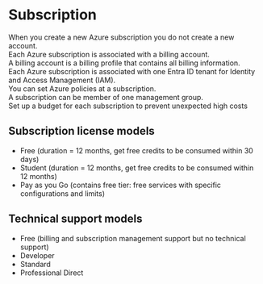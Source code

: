 # Subscription

When you create a new Azure subscription you do not create a new account.  
Each Azure subscription is associated with a billing account.  
A billing account is a billing profile that contains all billing information.  
Each Azure subscription is associated with one Entra ID tenant for Identity and Access Management (IAM).  
You can set Azure policies at a subscription.  
A subscription can be member of one management group.  
Set up a budget for each subscription to prevent unexpected high costs

## Subscription license models

- Free (duration = 12 months, get free credits to be consumed within 30 days)
- Student (duration = 12 months, get free credits to be consumed within 12 months)
- Pay as you Go (contains free tier: free services with specific configurations and limits)

## Technical support models

- Free (billing and subscription management support but no technical support)
- Developer
- Standard
- Professional Direct
